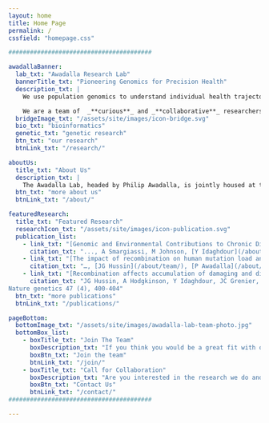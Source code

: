```yaml
---
layout: home
title: Home Page
permalink: /
cssfield: "homepage.css"

########################################

awadallaBanner:
  lab_txt: "Awadalla Research Lab"
  bannerTitle_txt: "Pioneering Genomics for Precision Health"
  description_txt: |
    We use population genomics to understand individual health trajectories.

    We are a team of  _**curious**_ and _**collaborative**_ researchers, bridging the fields of:
  bridgeImage_txt: "/assets/site/images/icon-bridge.svg"
  bio_txt: "bioinformatics"
  genetic_txt: "genetic research"
  btn_txt: "our research"
  btnLink_txt: "/research/"

aboutUs:
  title_txt: "About Us"
  description_txt: |
    The Awadalla Lab, headed by Philip Awadalla, is jointly housed at the [Ontario Institute for Cancer Research](https://oicr.on.ca/) and the [University of Toronto](https://www.utoronto.ca/). Working with genomic data, and through the development of computational tools, the laboratory interrogates genomic and environmental contributions associated with the frequency and severity of diseases in human populations.
  btn_txt: "more about us"
  btnLink_txt: "/about/"

featuredResearch:
  title_txt: "Featured Research"
  researchIcon_txt: "/assets/site/images/icon-publication.svg"
  publication_list:
    - link_txt: "[Genomic and Environmental Contributions to Chronic Diseases in Urban Populations.](/publications/)"
      citation_txt: "..., A Smargiassi, M Johnson, [Y Idaghdour](/about/team/), [P Awadalla](/about/team/) - bioRxiv, 2017 - biorxiv.org"
    - link_txt: "[The impact of recombination on human mutation load and disease](/publications/)"
      citation_txt: "…, [JG Hussin](/about/team/), [P Awadalla](/about/team/) - Phil. Trans. R …, 2017 - rstb.royalsocietypublishing.org"
    - link_txt: "[Recombination affects accumulation of damaging and disease-associated mutations in human populations](/publications/)"
      citation_txt: "JG Hussin, A Hodgkinson, Y Idaghdour, JC Grenier, JP Goulet, E Gbeha, ...
Nature genetics 47 (4), 400-404"
  btn_txt: "more publications"
  btnLink_txt: "/publications/"

pageBottom:
  bottomImage_txt: "/assets/site/images/awadalla-lab-team-photo.jpg"
  bottomBox_list:
    - boxTitle_txt: "Join The Team"
      boxDescription_txt: "If you think you would be a great fit with our team, please explore our opportunities."
      boxBtn_txt: "Join the team"
      btnLink_txt: "/join/"
    - boxTitle_txt: "Call for Collaboration"
      boxDescription_txt: "Are you interested in the research we do and think you can add value to our projects?"
      boxBtn_txt: "Contact Us"
      btnLink_txt: "/contact/"
########################################

---
```

